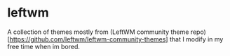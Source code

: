 # leftwm
A collection of themes mostly from (LeftWM community theme repo)[https://github.com/leftwm/leftwm-community-themes] that I modify in my free time when im bored.
